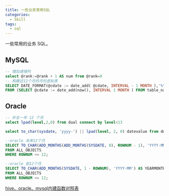 ```yaml
---
title: 一些业务常用SQL
categories:
  - Skill
tags:
  - sql
---
```


一些常用的业务 SQL。

<!-- more -->

## MySQL

```sql
-- 增加递增列
select @rank:=@rank + 1 AS num from @rank=0
-- 构建近12个月的月份虚拟表
SELECT DATE_FORMAT(@cdate := date_add( @cdate, INTERVAL - 1 MONTH ),'%Y-%m') as date
FROM (SELECT @cdate := date_add(now(), INTERVAL 1 MONTH ) FROM table_name LIMIT 12) d ORDER BY date
```

## Oracle

```sql
-- 补全一年 12 个月
select lpad(level,2,0) from dual connect by level<13

select to_char(sysdate, 'yyyy-') || lpad(level, 2, 0) datevalue from dual connect by level < 13;

--oracle 未来12个月
SELECT TO_CHAR(ADD_MONTHS(ADD_MONTHS(SYSDATE, 0), ROWNUM - 1), 'YYYY-MM') AS YEARMONTH
FROM ALL_OBJECTS
WHERE ROWNUM <= 12;

--oracle 前12个月
SELECT TO_CHAR(ADD_MONTHS(SYSDATE, 1 - ROWNUM), 'YYYY-MM') AS YEARMONTH
FROM ALL_OBJECTS
WHERE ROWNUM <= 12;
```

[hive、oracle、mysql内建函数对照表](https://help.aliyun.com/document_detail/96342.html)
